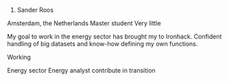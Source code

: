 1. Sander Roos

Amsterdam, the Netherlands
Master student
Very little

My goal to work in the energy sector has brought my to Ironhack.
Confident handling of big datasets and know-how defining my own functions.

Working

Energy sector
Energy analyst
contribute in transition 